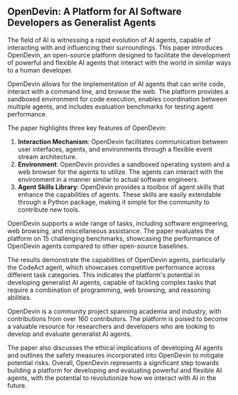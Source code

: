## OpenDevin: A Platform for AI Software Developers as Generalist Agents

The field of AI is witnessing a rapid evolution of AI agents, capable of interacting with and influencing their surroundings. This paper introduces OpenDevin, an open-source platform designed to facilitate the development of powerful and flexible AI agents that interact with the world in similar ways to a human developer.

OpenDevin allows for the implementation of AI agents that can write code, interact with a command line, and browse the web. The platform provides a sandboxed environment for code execution, enables coordination between multiple agents, and includes evaluation benchmarks for testing agent performance.

The paper highlights three key features of OpenDevin:

1. **Interaction Mechanism**:  OpenDevin facilitates communication between user interfaces, agents, and environments through a flexible event stream architecture.
2. **Environment**: OpenDevin provides a sandboxed operating system and a web browser for the agents to utilize. The agents can interact with the environment in a manner similar to actual software engineers.
3. **Agent Skills Library**: OpenDevin provides a toolbox of agent skills that enhance the capabilities of agents. These skills are easily extendable through a Python package, making it simple for the community to contribute new tools. 

OpenDevin supports a wide range of tasks, including software engineering, web browsing, and miscellaneous assistance. The paper evaluates the platform on 15 challenging benchmarks, showcasing the performance of OpenDevin agents compared to other open-source baselines.

The results demonstrate the capabilities of OpenDevin agents, particularly the CodeAct agent, which showcases competitive performance across different task categories. This indicates the platform's potential in developing generalist AI agents, capable of tackling complex tasks that require a combination of programming, web browsing, and reasoning abilities. 

OpenDevin is a community project spanning academia and industry, with contributions from over 160 contributors.  The platform is poised to become a valuable resource for researchers and developers who are looking to develop and evaluate generalist AI agents.

The paper also discusses the ethical implications of developing AI agents and outlines the safety measures incorporated into OpenDevin to mitigate potential risks. Overall, OpenDevin represents a significant step towards building a platform for developing and evaluating powerful and flexible AI agents, with the potential to revolutionize how we interact with AI in the future.
